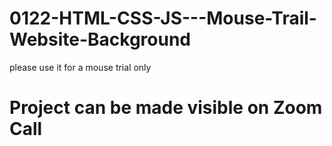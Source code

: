 # 0122-HTML-CSS-JS---Mouse-Trail-Website-Background

please use it for a mouse trial only

# Project can be made visible on Zoom Call
